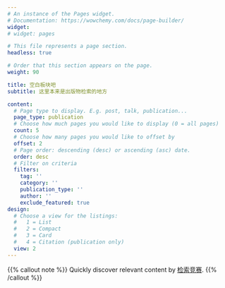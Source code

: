 ```yaml
---
# An instance of the Pages widget.
# Documentation: https://wowchemy.com/docs/page-builder/
widget: 
# widget: pages

# This file represents a page section.
headless: true

# Order that this section appears on the page.
weight: 90

title: 空白板块吧
subtitle: 这里本来是出版物检索的地方

content:
  # Page type to display. E.g. post, talk, publication...
  page_type: publication
  # Choose how much pages you would like to display (0 = all pages)
  count: 5
  # Choose how many pages you would like to offset by
  offset: 2
  # Page order: descending (desc) or ascending (asc) date.
  order: desc
  # Filter on criteria
  filters:
    tag: ''
    category: ''
    publication_type: ''
    author: ''
    exclude_featured: true
design:
  # Choose a view for the listings:
  #   1 = List
  #   2 = Compact
  #   3 = Card
  #   4 = Citation (publication only)
  view: 2
---
```


{{% callout note %}}
Quickly discover relevant content by [检索竞赛](./publication/).
{{% /callout %}}
